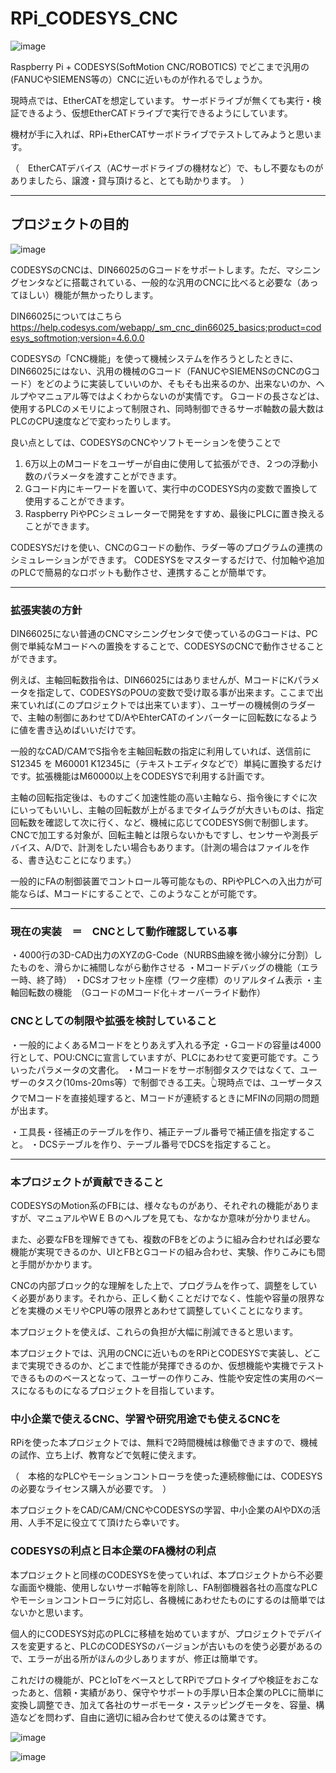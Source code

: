 # RPi_CODESYS_CNC

![image](https://github.com/k-s-saki/RPi_CODESYS_CNC/assets/30764977/b74649d9-26e1-434d-a580-865c8b4031f2)

Raspberry Pi + CODESYS(SoftMotion CNC/ROBOTICS) でどこまで汎用の(FANUCやSIEMENS等の）CNCに近いものが作れるでしょうか。

現時点では、EtherCATを想定しています。
サーボドライブが無くても実行・検証できるよう、仮想EtherCATドライブで実行できるようにしています。

機材が手に入れば、RPi+EtherCATサーボドライブでテストしてみようと思います。

（　EtherCATデバイス（ACサーボドライブの機材など）で、もし不要なものがありましたら、譲渡・貸与頂けると、とても助かります。　）

---

## プロジェクトの目的

![image](https://github.com/k-s-saki/RPi_CODESYS_CNC/assets/30764977/3e141b88-2620-4469-a158-ec25fdf65459)

CODESYSのCNCは、DIN66025のGコードをサポートします。ただ、マシニングセンタなどに搭載されている、一般的な汎用のCNCに比べると必要な（あってほしい）機能が無かったりします。

DIN66025についてはこちら
https://help.codesys.com/webapp/_sm_cnc_din66025_basics;product=codesys_softmotion;version=4.6.0.0

CODESYSの「CNC機能」を使って機械システムを作ろうとしたときに、DIN66025にはない、汎用の機械のGコード（FANUCやSIEMENSのCNCのGコード）をどのように実装していいのか、そもそも出来るのか、出来ないのか、ヘルプやマニュアル等ではよくわからないのが実情です。
Gコードの長さなどは、使用するPLCのメモリによって制限され、同時制御できるサーボ軸数の最大数はPLCのCPU速度などで変わったりします。

良い点としては、CODESYSのCNCやソフトモーションを使うことで

1. 6万以上のMコードをユーザーが自由に使用して拡張ができ、２つの浮動小数のパラメータを渡すことができます。
2. Gコード内にキーワードを置いて、実行中のCODESYS内の変数で置換して使用することができます。
3. Raspberry PiやPCシミュレーターで開発をすすめ、最後にPLCに置き換えることができます。


CODESYSだけを使い、CNCのGコードの動作、ラダー等のプログラムの連携のシミュレーションができます。
CODESYSをマスターするだけで、付加軸や追加のPLCで簡易的なロボットも動作させ、連携することが簡単です。


---

### 拡張実装の方針

DIN66025にない普通のCNCマシニングセンタで使っているのGコードは、PC側で単純なMコードへの置換をすることで、CODESYSのCNCで動作させることができます。

例えば、主軸回転数指令は、DIN66025にはありませんが、MコードにKパラメータを指定して、CODESYSのPOUの変数で受け取る事が出来ます。ここまで出来ていれば(このプロジェクトでは出来ています）、ユーザーの機械側のラダーで、主軸の制御にあわせてD/AやEhterCATのインバーターに回転数になるように値を書き込めばいいだけです。

一般的なCAD/CAMでS指令を主軸回転数の指定に利用していれば、送信前にS12345 を M60001 K12345に（テキストエディタなどで）単純に置換するだけです。拡張機能はM60000以上をCODESYSで利用する計画です。

主軸の回転指定後は、ものすごく加速性能の高い主軸なら、指令後にすぐに次にいってもいいし、主軸の回転数が上がるまでタイムラグが大きいものは、指定回転数を確認して次に行く、など、機械に応じてCODESYS側で制御します。
CNCで加工する対象が、回転主軸とは限らないかもですし、センサーや測長デバイス、A/Dで、計測をしたい場合もあります。（計測の場合はファイルを作る、書き込むことになります。）

一般的にFAの制御装置でコントロール等可能なもの、RPiやPLCへの入出力が可能ならば、Mコードにすることで、このようなことが可能です。


---

### 現在の実装　＝　CNCとして動作確認している事

・4000行の3D-CAD出力のXYZのG-Code（NURBS曲線を微小線分に分割）したものを、滑らかに補間しながら動作させる
・Mコードデバッグの機能（エラー時、終了時）
・DCSオフセット座標（ワーク座標）のリアルタイム表示
・主軸回転数の機能　（GコードのMコード化＋オーバーライド動作）


### CNCとしての制限や拡張を検討していること

・一般的によくあるMコードをとりあえず入れる予定
・Gコードの容量は4000行として、POU:CNCに宣言していますが、PLCにあわせて変更可能です。こういったパラメータの文書化。
・Mコードをサーボ制御タスクではなくて、ユーザーのタスク(10ms-20ms等）で制御できる工夫。👆現時点では、ユーザータスクでMコードを直接処理すると、Mコードが連続するときにMFINの同期の問題が出ます。

・工具長・径補正のテーブルを作り、補正テーブル番号で補正値を指定すること。
・DCSテーブルを作り、テーブル番号でDCSを指定すること。


---

### 本プロジェクトが貢献できること

CODESYSのMotion系のFBには、様々なものがあり、それぞれの機能がありますが、マニュアルやＷＥＢのヘルプを見ても、なかなか意味が分かりません。

また、必要なFBを理解できても、複数のFBをどのように組み合わせれば必要な機能が実現できるのか、UIとFBとGコードの組み合わせ、実験、作りこみにも間と手間がかかります。

CNCの内部ブロック的な理解をした上で、プログラムを作って、調整をしていく必要があります。それから、正しく動くことだけでなく、性能や容量の限界などを実機のメモリやCPU等の限界とあわせて調整していくことになります。

本プロジェクトを使えば、これらの負担が大幅に削減できると思います。

本プロジェクトでは、汎用のCNCに近いものをRPiとCODESYSで実装し、どこまで実現できるのか、どこまで性能が発揮できるのか、仮想機能や実機でテストできるもののベースとなって、ユーザーの作りこみ、性能や安定性の実用のベースになるものになるプロジェクトを目指しています。


### 中小企業で使えるCNC、学習や研究用途でも使えるCNCを

RPiを使った本プロジェクトでは、無料で2時間機械は稼働できますので、機械の試作、立ち上げ、教育などで気軽に使えます。

（　本格的なPLCやモーションコントローラを使った連続稼働には、CODESYSの必要なライセンス購入が必要です。　）

本プロジェクトをCAD/CAM/CNCやCODESYSの学習、中小企業のAIやDXの活用、人手不足に役立てて頂けたら幸いです。


### CODESYSの利点と日本企業のFA機材の利点

本プロジェクトと同様のCODESYSを使っていれば、本プロジェクトから不必要な画面や機能、使用しないサーボ軸等を削除し、FA制御機器各社の高度なPLCやモーションコントローラに対応し、各機械にあわせたものにするのは簡単ではないかと思います。

個人的にCODESYS対応のPLCに移植を始めていますが、プロジェクトでデバイスを変更すると、PLCのCODESYSのバージョンが古いものを使う必要があるので、エラーが出る所がほんの少しありますが、修正は簡単です。

これだけの機能が、PCとIoTをベースとしてRPiでプロトタイプや検証をおこなったあと、信頼・実績があり、保守やサポートの手厚い日本企業のPLCに簡単に変換し調整でき、加えて各社のサーボモータ・ステッピングモータを、容量、構造などを問わず、自由に適切に組み合わせて使えるのは驚きです。


![image](https://github.com/k-s-saki/RPi_CODESYS_CNC/assets/30764977/ac96e098-c7c2-49ae-88b3-adaee331c296)

![image](https://github.com/k-s-saki/RPi_CODESYS_CNC/assets/30764977/e1da095e-0aab-4cf0-a5ab-36eebf843178)
